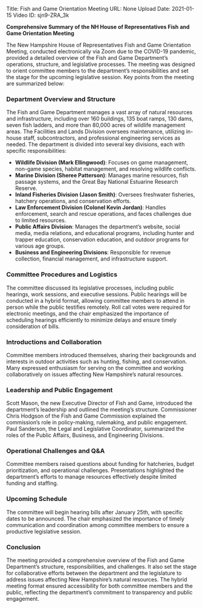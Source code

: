 Title: Fish and Game Orientation Meeting
URL: None
Upload Date: 2021-01-15
Video ID: sjn9-ZRA_3k

**Comprehensive Summary of the NH House of Representatives Fish and Game Orientation Meeting**

The New Hampshire House of Representatives Fish and Game Orientation Meeting, conducted electronically via Zoom due to the COVID-19 pandemic, provided a detailed overview of the Fish and Game Department’s operations, structure, and legislative processes. The meeting was designed to orient committee members to the department’s responsibilities and set the stage for the upcoming legislative session. Key points from the meeting are summarized below:

### **Department Overview and Structure**
The Fish and Game Department manages a vast array of natural resources and infrastructure, including over 160 buildings, 135 boat ramps, 130 dams, seven fish ladders, and more than 80,000 acres of wildlife management areas. The Facilities and Lands Division oversees maintenance, utilizing in-house staff, subcontractors, and professional engineering services as needed. The department is divided into several key divisions, each with specific responsibilities:  
- **Wildlife Division (Mark Ellingwood)**: Focuses on game management, non-game species, habitat management, and resolving wildlife conflicts.  
- **Marine Division (Sheree Patterson)**: Manages marine resources, fish passage systems, and the Great Bay National Estuarine Research Reserve.  
- **Inland Fisheries Division (Jason Smith)**: Oversees freshwater fisheries, hatchery operations, and conservation efforts.  
- **Law Enforcement Division (Colonel Kevin Jordan)**: Handles enforcement, search and rescue operations, and faces challenges due to limited resources.  
- **Public Affairs Division**: Manages the department’s website, social media, media relations, and educational programs, including hunter and trapper education, conservation education, and outdoor programs for various age groups.  
- **Business and Engineering Divisions**: Responsible for revenue collection, financial management, and infrastructure support.  

### **Committee Procedures and Logistics**
The committee discussed its legislative processes, including public hearings, work sessions, and executive sessions. Public hearings will be conducted in a hybrid format, allowing committee members to attend in person while the public testifies remotely. Roll call votes were required for electronic meetings, and the chair emphasized the importance of scheduling hearings efficiently to minimize delays and ensure timely consideration of bills.  

### **Introductions and Collaboration**
Committee members introduced themselves, sharing their backgrounds and interests in outdoor activities such as hunting, fishing, and conservation. Many expressed enthusiasm for serving on the committee and working collaboratively on issues affecting New Hampshire’s natural resources.  

### **Leadership and Public Engagement**
Scott Mason, the new Executive Director of Fish and Game, introduced the department’s leadership and outlined the meeting’s structure. Commissioner Chris Hodgson of the Fish and Game Commission explained the commission’s role in policy-making, rulemaking, and public engagement. Paul Sanderson, the Legal and Legislative Coordinator, summarized the roles of the Public Affairs, Business, and Engineering Divisions.  

### **Operational Challenges and Q&A**
Committee members raised questions about funding for hatcheries, budget prioritization, and operational challenges. Presentations highlighted the department’s efforts to manage resources effectively despite limited funding and staffing.  

### **Upcoming Schedule**
The committee will begin hearing bills after January 25th, with specific dates to be announced. The chair emphasized the importance of timely communication and coordination among committee members to ensure a productive legislative session.  

### **Conclusion**
The meeting provided a comprehensive overview of the Fish and Game Department’s structure, responsibilities, and challenges. It also set the stage for collaborative efforts between the department and the legislature to address issues affecting New Hampshire’s natural resources. The hybrid meeting format ensured accessibility for both committee members and the public, reflecting the department’s commitment to transparency and public engagement.